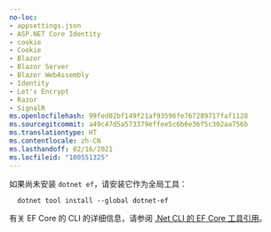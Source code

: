 ```yaml
---
no-loc:
- appsettings.json
- ASP.NET Core Identity
- cookie
- Cookie
- Blazor
- Blazor Server
- Blazor WebAssembly
- Identity
- Let's Encrypt
- Razor
- SignalR
ms.openlocfilehash: 99fed02bf149f21af93596fe767289717faf1128
ms.sourcegitcommit: a49c47d5a573379effee5c6b6e36f5c302aa756b
ms.translationtype: HT
ms.contentlocale: zh-CN
ms.lasthandoff: 02/16/2021
ms.locfileid: "100551325"
---
```

如果尚未安装 `dotnet ef`，请安装它作为全局工具：

```dotnetcli
  dotnet tool install --global dotnet-ef
```

有关 EF Core 的 CLI 的详细信息，请参阅 [.Net CLI 的 EF Core 工具引用](/ef/core/miscellaneous/cli/dotnet)。